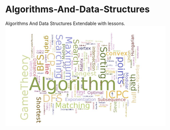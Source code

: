 # Algorithms-And-Data-Structures
Algorithms And Data Structures Extendable with lessons.
![logo algorithm](t1.jpg)
 
